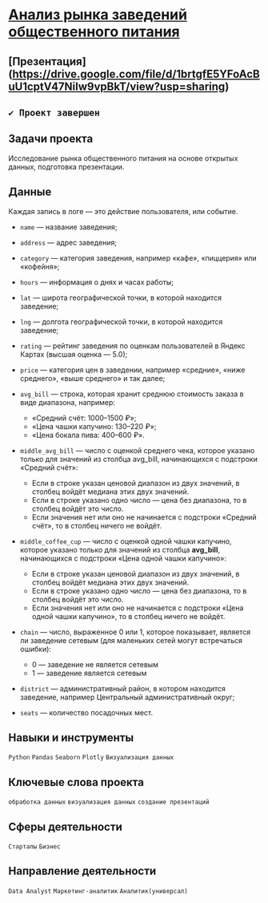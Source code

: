 # [Анализ рынка заведений общественного питания ](https://github.com/StanislavTark/yandex_practicum/blob/main/%D0%90%D0%BD%D0%B0%D0%BB%D0%B8%D0%B7%20%D1%80%D1%8B%D0%BD%D0%BA%D0%B0%20%D0%B7%D0%B0%D0%B2%D0%B5%D0%B4%D0%B5%D0%BD%D0%B8%D0%B9%20%D0%BE%D0%B1%D1%89%D0%B5%D1%81%D1%82%D0%B2%D0%B5%D0%BD%D0%BD%D0%BE%D0%B3%D0%BE%20%D0%BF%D0%B8%D1%82%D0%B0%D0%BD%D0%B8%D1%8F%20%D0%9C%D0%BE%D1%81%D0%BA%D0%B2%D1%8B/moscow_places.ipynb)
## [Презентация] (https://drive.google.com/file/d/1brtgfE5YFoAcBuU1cptV47NiIw9vpBkT/view?usp=sharing)
## `✔️ Проект завершен`
## Задачи проекта
Исследование рынка общественного питания на основе открытых данных, подготовка презентации.
## Данные
Каждая запись в логе — это действие пользователя, или событие. 
* `name` — название заведения;
* `address` — адрес заведения;
* `category` — категория заведения, например «кафе», «пиццерия» или «кофейня»;
* `hours` — информация о днях и часах работы;
* `lat` — широта географической точки, в которой находится заведение;
* `lng` — долгота географической точки, в которой находится заведение;
* `rating` — рейтинг заведения по оценкам пользователей в Яндекс Картах (высшая оценка — 5.0);
* `price` — категория цен в заведении, например «средние», «ниже среднего», «выше среднего» и так далее;
* `avg_bill` — строка, которая хранит среднюю стоимость заказа в виде диапазона, например:
    * «Средний счёт: 1000–1500 ₽»;
    * «Цена чашки капучино: 130–220 ₽»;
    * «Цена бокала пива: 400–600 ₽».

* `middle_avg_bill` — число с оценкой среднего чека, которое указано только для значений из столбца avg_bill, начинающихся с подстроки «Средний счёт»:
    * Если в строке указан ценовой диапазон из двух значений, в столбец войдёт медиана этих двух значений.
    * Если в строке указано одно число — цена без диапазона, то в столбец войдёт это число.
    * Если значения нет или оно не начинается с подстроки «Средний счёт», то в столбец ничего не войдёт.

* `middle_coffee_cup` — число с оценкой одной чашки капучино, которое указано только для значений из столбца **avg_bill**, начинающихся с подстроки «Цена одной чашки капучино»:
    * Если в строке указан ценовой диапазон из двух значений, в столбец войдёт медиана этих двух значений.
    * Если в строке указано одно число — цена без диапазона, то в столбец войдёт это число.
    * Если значения нет или оно не начинается с подстроки «Цена одной чашки капучино», то в столбец ничего не войдёт.

* `chain` — число, выраженное 0 или 1, которое показывает, является ли заведение сетевым (для маленьких сетей могут встречаться ошибки):
    * 0 — заведение не является сетевым
    * 1 — заведение является сетевым

* `district` — административный район, в котором находится заведение, например Центральный административный округ;

* `seats` — количество посадочных мест.
## Навыки и инструменты
`Python` `Pandas` `Seaborn` `Plotly` `Визуализация данных`
## Ключевые слова проекта
`обработка данных` `визуализация данных` `создание презентаций`
## Сферы деятельности
`Стартапы` `Бизнес`
## Направление деятельности
`Data Analyst` `Маркетинг-аналитик` `Аналитик(универсал)`
